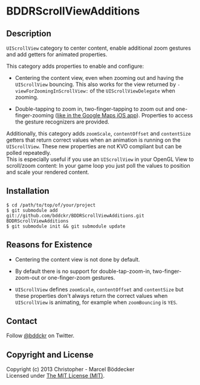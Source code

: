 # BDDRScrollViewAdditions

## Description

`UIScrollView` category to center content, enable additional zoom gestures and add getters for animated properties.

This category adds properties to enable and configure:

+ Centering the content view, even when zooming out and having the `UIScrollView` bouncing. This also works for the view returned by `-viewForZoomingInScrollView:` of the `UIScrollViewDelegate` when zooming.

+ Double-tapping to zoom in, two-finger-tapping to zoom out and one-finger-zooming ([like in the Google Maps iOS app](http://littlebigdetails.com/post/51559128905/)). Properties to access the gesture recognizers are provided.

Additionally, this category adds `zoomScale`, `contentOffset` and `contentSize` getters that return correct values when an animation is running on the `UIScrollView`. These new properties are not KVO compliant but can be polled repeatedly.  
This is especially useful if you use an `UIScrollView` in your OpenGL View to scroll/zoom content: In your game loop you just poll the values to position and scale your rendered content.

## Installation

    $ cd /path/to/top/of/your/project
    $ git submodule add git://github.com/bddckr/BDDRScrollViewAdditions.git BDDRScrollViewAdditions
    $ git submodule init && git submodule update

## Reasons for Existence

+ Centering the content view is not done by default.

+ By default there is no support for double-tap-zoom-in, two-finger-zoom-out or one-finger-zoom gestures.

+ `UIScrollView` defines `zoomScale`, `contentOffset` and `contentSize` but these properties don't always return the correct values when `UIScrollView` is animating, for example when `zoomBouncing` is `YES`.

## Contact

Follow [@bddckr](https://twitter.com/bddckr) on Twitter.

## Copyright and License

Copyright (c) 2013 Christopher - Marcel Böddecker  
Licensed under [The MIT License (MIT)](http://choosealicense.com/licenses/mit).
